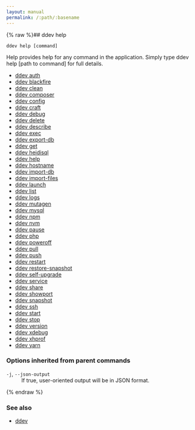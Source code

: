 ```yaml
---
layout: manual
permalink: /:path/:basename
---
```


{% raw %}## ddev help

```
ddev help [command]
```

Help provides help for any command in the application.
Simply type ddev help [path to command] for full details.

* [ddev auth](./ddev_auth)
* [ddev blackfire](./ddev_blackfire)
* [ddev clean](./ddev_clean)
* [ddev composer](./ddev_composer)
* [ddev config](./ddev_config)
* [ddev craft](./ddev_craft)
* [ddev debug](./ddev_debug)
* [ddev delete](./ddev_delete)
* [ddev describe](./ddev_describe)
* [ddev exec](./ddev_exec)
* [ddev export-db](./ddev_export-db)
* [ddev get](./ddev_get)
* [ddev heidisql](./ddev_heidisql)
* [ddev help](./ddev_help)
* [ddev hostname](./ddev_hostname)
* [ddev import-db](./ddev_import-db)
* [ddev import-files](./ddev_import-files)
* [ddev launch](./ddev_launch)
* [ddev list](./ddev_list)
* [ddev logs](./ddev_logs)
* [ddev mutagen](./ddev_mutagen)
* [ddev mysql](./ddev_mysql)
* [ddev npm](./ddev_npm)
* [ddev nvm](./ddev_nvm)
* [ddev pause](./ddev_pause)
* [ddev php](./ddev_php)
* [ddev poweroff](./ddev_poweroff)
* [ddev pull](./ddev_pull)
* [ddev push](./ddev_push)
* [ddev restart](./ddev_restart)
* [ddev restore-snapshot](./ddev_restore-snapshot)
* [ddev self-upgrade](./ddev_self-upgrade)
* [ddev service](./ddev_service)
* [ddev share](./ddev_share)
* [ddev showport](./ddev_showport)
* [ddev snapshot](./ddev_snapshot)
* [ddev ssh](./ddev_ssh)
* [ddev start](./ddev_start)
* [ddev stop](./ddev_stop)
* [ddev version](./ddev_version)
* [ddev xdebug](./ddev_xdebug)
* [ddev xhprof](./ddev_xhprof)
* [ddev yarn](./ddev_yarn)


### Options inherited from parent commands


<dl class="flags">
	<dt><code>-j</code>, <code>--json-output</code></dt>
	<dd>If true, user-oriented output will be in JSON format.</dd>
</dl>


{% endraw %}
### See also

* [ddev](./ddev)
